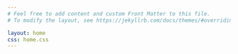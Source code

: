 ```yaml
---
# Feel free to add content and custom Front Matter to this file.
# To modify the layout, see https://jekyllrb.com/docs/themes/#overriding-theme-defaults

layout: home
css: home.css
---
```

